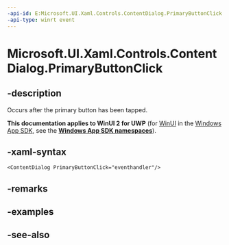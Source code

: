 ```yaml
---
-api-id: E:Microsoft.UI.Xaml.Controls.ContentDialog.PrimaryButtonClick
-api-type: winrt event
---
```


<!-- Event syntax
public event Windows.Foundation.TypedEventHandler PrimaryButtonClick<Windows.UI.Xaml.Controls.ContentDialog,  Windows.UI.Xaml.Controls.ContentDialogButtonClickEventArgs>
-->

# Microsoft.UI.Xaml.Controls.ContentDialog.PrimaryButtonClick

## -description
Occurs after the primary button has been tapped.

**This documentation applies to WinUI 2 for UWP** (for [WinUI](/windows/apps/winui/winui3/) in the [Windows App SDK](/windows/apps/windows-app-sdk/), see the **[Windows App SDK namespaces](/windows/windows-app-sdk/api/winrt/)**).

## -xaml-syntax
```xaml
<ContentDialog PrimaryButtonClick="eventhandler"/>
```


## -remarks

## -examples

## -see-also
